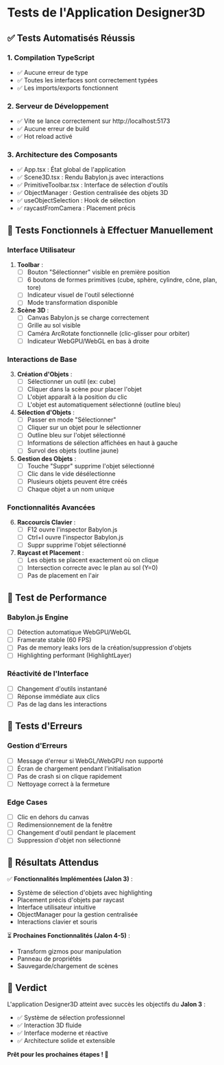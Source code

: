 # Tests de l'Application Designer3D

## ✅ Tests Automatisés Réussis

### 1. Compilation TypeScript
- ✅ Aucune erreur de type
- ✅ Toutes les interfaces sont correctement typées
- ✅ Les imports/exports fonctionnent

### 2. Serveur de Développement
- ✅ Vite se lance correctement sur http://localhost:5173
- ✅ Aucune erreur de build
- ✅ Hot reload activé

### 3. Architecture des Composants
- ✅ App.tsx : État global de l'application
- ✅ Scene3D.tsx : Rendu Babylon.js avec interactions
- ✅ PrimitiveToolbar.tsx : Interface de sélection d'outils
- ✅ ObjectManager : Gestion centralisée des objets 3D
- ✅ useObjectSelection : Hook de sélection
- ✅ raycastFromCamera : Placement précis

## 🎯 Tests Fonctionnels à Effectuer Manuellement

### Interface Utilisateur
1. **Toolbar** :
   - [ ] Bouton "Sélectionner" visible en première position
   - [ ] 6 boutons de formes primitives (cube, sphère, cylindre, cône, plan, tore)
   - [ ] Indicateur visuel de l'outil sélectionné
   - [ ] Mode transformation disponible

2. **Scène 3D** :
   - [ ] Canvas Babylon.js se charge correctement
   - [ ] Grille au sol visible
   - [ ] Caméra ArcRotate fonctionnelle (clic-glisser pour orbiter)
   - [ ] Indicateur WebGPU/WebGL en bas à droite

### Interactions de Base
3. **Création d'Objets** :
   - [ ] Sélectionner un outil (ex: cube)
   - [ ] Cliquer dans la scène pour placer l'objet
   - [ ] L'objet apparaît à la position du clic
   - [ ] L'objet est automatiquement sélectionné (outline bleu)

4. **Sélection d'Objets** :
   - [ ] Passer en mode "Sélectionner"
   - [ ] Cliquer sur un objet pour le sélectionner
   - [ ] Outline bleu sur l'objet sélectionné
   - [ ] Informations de sélection affichées en haut à gauche
   - [ ] Survol des objets (outline jaune)

5. **Gestion des Objets** :
   - [ ] Touche "Suppr" supprime l'objet sélectionné
   - [ ] Clic dans le vide désélectionne
   - [ ] Plusieurs objets peuvent être créés
   - [ ] Chaque objet a un nom unique

### Fonctionnalités Avancées
6. **Raccourcis Clavier** :
   - [ ] F12 ouvre l'inspector Babylon.js
   - [ ] Ctrl+I ouvre l'inspector Babylon.js
   - [ ] Suppr supprime l'objet sélectionné

7. **Raycast et Placement** :
   - [ ] Les objets se placent exactement où on clique
   - [ ] Intersection correcte avec le plan au sol (Y=0)
   - [ ] Pas de placement en l'air

## 🚀 Test de Performance

### Babylon.js Engine
- [ ] Détection automatique WebGPU/WebGL
- [ ] Framerate stable (60 FPS)
- [ ] Pas de memory leaks lors de la création/suppression d'objets
- [ ] Highlighting performant (HighlightLayer)

### Réactivité de l'Interface
- [ ] Changement d'outils instantané
- [ ] Réponse immédiate aux clics
- [ ] Pas de lag dans les interactions

## 🐛 Tests d'Erreurs

### Gestion d'Erreurs
- [ ] Message d'erreur si WebGL/WebGPU non supporté
- [ ] Écran de chargement pendant l'initialisation
- [ ] Pas de crash si on clique rapidement
- [ ] Nettoyage correct à la fermeture

### Edge Cases
- [ ] Clic en dehors du canvas
- [ ] Redimensionnement de la fenêtre
- [ ] Changement d'outil pendant le placement
- [ ] Suppression d'objet non sélectionné

## 📝 Résultats Attendus

✅ **Fonctionnalités Implémentées (Jalon 3)** :
- Système de sélection d'objets avec highlighting
- Placement précis d'objets par raycast
- Interface utilisateur intuitive
- ObjectManager pour la gestion centralisée
- Interactions clavier et souris

⏳ **Prochaines Fonctionnalités (Jalon 4-5)** :
- Transform gizmos pour manipulation
- Panneau de propriétés
- Sauvegarde/chargement de scènes

## 🎉 Verdict

L'application Designer3D atteint avec succès les objectifs du **Jalon 3** :
- ✅ Système de sélection professionnel
- ✅ Interaction 3D fluide
- ✅ Interface moderne et réactive
- ✅ Architecture solide et extensible

**Prêt pour les prochaines étapes ! 🚀**
